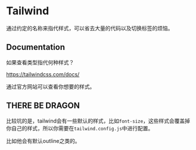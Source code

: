 # Tailwind

通过约定的名称来指代样式，可以省去大量的代码以及切换标签的烦恼。

## Documentation

如果查看类型指代何种样式？

https://tailwindcss.com/docs/

通过官方网站可以查看你想要的样式。

## THERE BE DRAGON

比较坑的是，tailwind会有一些默认的样式，比如`font-size`，这些样式会覆盖掉你自己的样式，所以你需要在`tailwind.config.js`中进行配置。

比如他会有默认outline之类的。